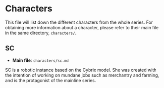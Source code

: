 # Characters

This file will list down the different characters from the whole
series. For obtaining more information about a character, please refer
to their main file in the same directory, `characters/`.

## SC

- **Main file**: `characters/sc.md`

SC is a robotic instance based on the Cybrix model. She was created with the
intention of working on mundane jobs such as merchantry and farming, and is the
protagonist of the mainline series.
